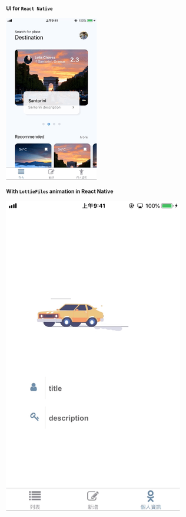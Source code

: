 #### UI for ```React Native```
![](./readmeImg/list.gif)


#### With ```LottieFiles``` animation in React Native
![](./readmeImg/car.gif)